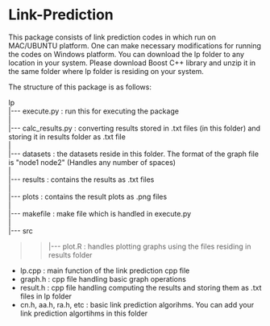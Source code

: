 # Link-Prediction

This package consists of link prediction codes in which run on MAC/UBUNTU platform. One can make necessary modifications for running the codes on Windows platform. You can download the lp folder to any location in your system. Please download Boost C++ library and unzip it in the same folder where lp folder is residing on your system. 


The structure of this package is as follows:

lp  
|--- execute.py : run this for executing the package <br />
| <br />
|--- calc_results.py : converting results stored in .txt files (in this folder) and storing it in results folder as .txt file <br />
| <br />
|--- datasets : the datasets reside in this folder. The format of the graph file is "node1 node2" (Handles any number of spaces) <br />
| <br />
|--- results : contains the results as .txt files <br />
| <br />
|--- plots : contains the result plots as .png files <br />
| <br />
|--- makefile : make file which is handled in execute.py <br />
| <br />
|--- src <br />
> >  |--- plot.R : handles plotting graphs using the files residing in results folder <br />


<ul>
<li>lp.cpp : main function of the link prediction cpp file</li>
<li>graph.h : cpp  file handling basic graph operations</li>
<li>result.h : cpp file handling computing the results and storing them as .txt files in lp folder</li>
<li>cn.h, aa.h, ra.h, etc : basic link prediction algorihms. You can add your link prediction algortihms in this folder</li>
</ul>



